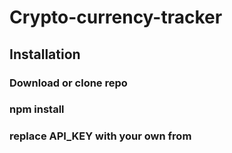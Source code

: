 # Crypto-currency-tracker

## Installation
### Download or clone repo
### npm install
### replace API_KEY with your own from 
